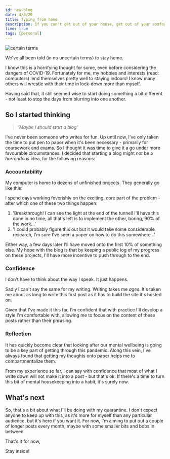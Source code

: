 ```yaml
---
id: new-blog
date: 4/8/20
title: Typing from home
description: If you can't get out of your house, get out of your comfort zone - I've started a blog.
live: true
tags: [personal]
---
```


![*certain terms*](stay-home.jpg)

We've all been told (in no uncertain terms) to stay home.

I know this is a horrifying thought for some, even before considering the dangers of COVID-19.
Fortunately for me, my hobbies and interests (read: computers) lend themselves pretty well to staying indoors!
I know many others will wrestle with their time in lock-down more than myself.

Having said that, it still seemed wise to start doing something a bit different - not least to stop the days from blurring into one another.

## So I started thinking

> *'Maybe I should start a blog'*

I've never been someone who writes for fun.
Up until now, I've only taken the time to put pen to paper when it's been necessary - primarily for coursework and exams.
So I thought it was time to give it a go under more favourable circumstances.
I decided that starting a blog might *not* be a *horrendous* idea, for the following reasons:

### Accountability

My computer is home to dozens of unfinished projects.
They generally go like this:

I spend days working feverishly on the exciting, core part of the problem - after which one of these two things happen:

1. 'Breakthrough! I can see the light at the end of the tunnel! I'll have this done in no time, all that's left is to implement the other, boring, 90% of the work...'
2. 'I could probably figure this out but it would take some considerable research, I'm sure I've seen a paper on how to do this somewhere...'

Either way, a few days later I'll have moved onto the first 10% of something else.
My hope with the blog is that by keeping a public log of my progress on these projects, I'll have more incentive to push through to the end.

### Confidence

I don't have to think about the way I speak.
It just happens.

Sadly I can't say the same for my writing.
Writing takes me *ages*.
It's taken me about as long to write this first post as it has to build the site it's hosted on.

Given that I've made it this far, I'm confident that with practice I'll develop a style I'm comfortable with, allowing me to focus on the content of these posts rather than their phrasing.

### Reflection

It has quickly become clear that looking after our mental wellbeing is going to be a key part of getting through this pandemic.
Along this vein, I've always found that getting my thoughts onto paper helps me to compartmentalize them.

From my experience so far, I can say with confidence that most of what I write down will not make it into a post - but that's ok.
If there's a time to turn this bit of mental housekeeping into a habit, it's surely now.

## What's next

So, that's a bit about what I'll be doing with my quarantine.
I don't expect anyone to keep up with this, as it's more for myself than any particular audience, but it's here if you want it.
For now, I'm aiming to put out a couple of longer posts every month, maybe with some smaller bits and bobs in between.

That's it for now,

Stay inside!
